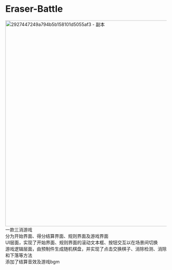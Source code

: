 # Eraser-Battle
<img width="1162" height="643" alt="2927447249a794b5b158101d5055af3 - 副本" src="https://github.com/user-attachments/assets/28fd8b46-cd12-466b-b09c-c73c5fffa85c" />
一款三消游戏<br>
分为开始界面、得分结算界面、规则界面及游戏界面<br>
UI层面，实现了开始界面、规则界面的滚动文本框、按钮交互以在场景间切换<br>
游戏逻辑层面，由预制件生成随机棋盘，并实现了点击交换棋子、消除检测、消除和下落等方法<br>
添加了结算音效及游戏bgm<br>
